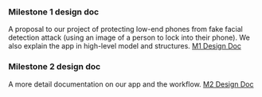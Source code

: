 ### Milestone 1 design doc
A proposal to our project of protecting low-end phones from fake facial detection attack (using an image of a person to lock into their phone).
We also explain the app in high-level model and structures.
[M1 Design Doc](https://docs.google.com/document/d/1cZYCcZ2tTiPAkQ8KiDEkJrIE3gp-a65GKt6Xdzsf2cI/edit?usp=sharing)

### Milestone 2 design doc
A more detail documentation on our app and the workflow.
[M2 Design Doc](https://docs.google.com/document/d/1nIsipAxfO5jfLApIZgDxO3F2lcS41-5bB2gtYL8rTf0/edit?usp=sharing)
